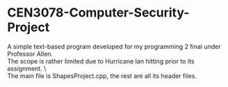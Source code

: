 # CEN3078-Computer-Security-Project
A simple text-based program developed for my programming 2 final under Professor Allen. \
The scope is rather limited due to Hurricane Ian hitting prior to its assignment. \ 
\
The main file is ShapesProject.cpp, the rest are all its header files.
